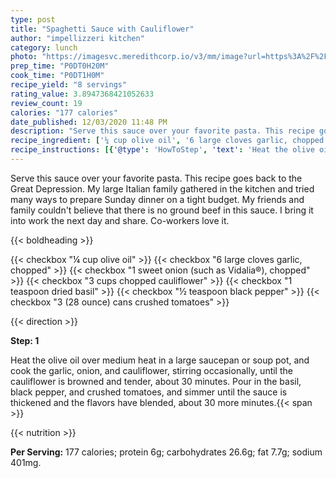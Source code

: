 ```yaml
---
type: post
title: "Spaghetti Sauce with Cauliflower"
author: "impellizzeri kitchen"
category: lunch
photo: "https://imagesvc.meredithcorp.io/v3/mm/image?url=https%3A%2F%2Fimages.media-allrecipes.com%2Fuserphotos%2F501307.jpg"
prep_time: "P0DT0H20M"
cook_time: "P0DT1H0M"
recipe_yield: "8 servings"
rating_value: 3.8947368421052633
review_count: 19
calories: "177 calories"
date_published: 12/03/2020 11:48 PM
description: "Serve this sauce over your favorite pasta. This recipe goes back to the Great Depression. My large Italian family gathered in the kitchen and tried many ways to prepare Sunday dinner on a tight budget. My friends and family couldn't believe that there is no ground beef in this sauce. I bring it into work the next day and share. Co-workers love it."
recipe_ingredient: ['¼ cup olive oil', '6 large cloves garlic, chopped', '1 sweet onion (such as Vidalia®), chopped', '3 cups chopped cauliflower', '1 teaspoon dried basil', '½ teaspoon black pepper', '3 (28 ounce) cans crushed tomatoes']
recipe_instructions: [{'@type': 'HowToStep', 'text': 'Heat the olive oil over medium heat in a large saucepan or soup pot, and cook the garlic, onion, and cauliflower, stirring occasionally, until the cauliflower is browned and tender, about 30 minutes. Pour in the basil, black pepper, and crushed tomatoes, and simmer until the sauce is thickened and the flavors have blended, about 30 more minutes.\n'}]
---
```


Serve this sauce over your favorite pasta. This recipe goes back to the Great Depression. My large Italian family gathered in the kitchen and tried many ways to prepare Sunday dinner on a tight budget. My friends and family couldn't believe that there is no ground beef in this sauce. I bring it into work the next day and share. Co-workers love it. 

{{< boldheading >}}

{{< checkbox "¼ cup olive oil" >}}
{{< checkbox "6 large cloves garlic, chopped" >}}
{{< checkbox "1  sweet onion (such as Vidalia®), chopped" >}}
{{< checkbox "3 cups chopped cauliflower" >}}
{{< checkbox "1 teaspoon dried basil" >}}
{{< checkbox "½ teaspoon black pepper" >}}
{{< checkbox "3 (28 ounce) cans crushed tomatoes" >}}


{{< direction >}}

**Step: 1**

Heat the olive oil over medium heat in a large saucepan or soup pot, and cook the garlic, onion, and cauliflower, stirring occasionally, until the cauliflower is browned and tender, about 30 minutes. Pour in the basil, black pepper, and crushed tomatoes, and simmer until the sauce is thickened and the flavors have blended, about 30 more minutes.{{< span >}}

{{< nutrition >}}

**Per Serving:** 177 calories; protein 6g; carbohydrates 26.6g; fat 7.7g; sodium 401mg.